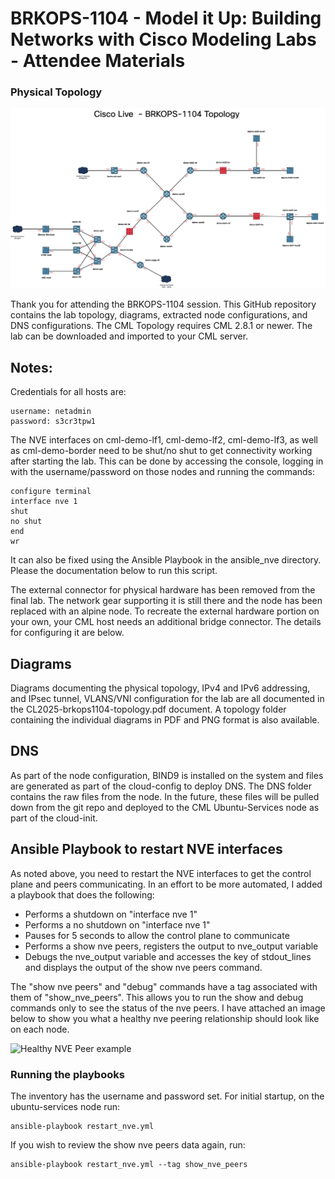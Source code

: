 # BRKOPS-1104 - Model it Up: Building Networks with Cisco Modeling Labs - Attendee Materials

### Physical Topology

![Physical Topology Diagram](/CL2025-brkops1104-topology/Physical%20Topology.png)

Thank you for attending the BRKOPS-1104 session.  This GitHub repository contains the lab topology, diagrams, extracted node configurations, and DNS configurations.  The CML Topology requires CML 2.8.1 or newer.  The lab can be downloaded and imported to your CML server.

## Notes:

Credentials for all hosts are:

```
username: netadmin
password: s3cr3tpw1
```

The NVE interfaces on  cml-demo-lf1,  cml-demo-lf2,  cml-demo-lf3, as well as cml-demo-border need to be shut/no shut to get connectivity working after starting the lab.  This can be done by accessing the console, logging in with the username/password on those nodes and running the commands:

```
configure terminal
interface nve 1
shut
no shut
end
wr
```

It can also be fixed using the Ansible Playbook in the ansible_nve directory.  Please the documentation below to run this script.

The external connector for physical hardware has been removed from the final lab.  The network gear supporting it is still there and the node has been replaced with an alpine node.  To recreate the external hardware portion on your own, your CML host needs an additional bridge connector.  The details for configuring it are below.



## Diagrams

Diagrams documenting the physical topology, IPv4 and IPv6 addressing, and IPsec tunnel, VLANS/VNI configuration for the lab are all documented in the CL2025-brkops1104-topology.pdf document.  A topology folder containing the individual diagrams in PDF and PNG format is also available.

## DNS

As part of the node configuration, BIND9 is installed on the system and files are generated as part of the cloud-config to deploy DNS.  The DNS folder contains the raw files from the node.  In the future, these files will be pulled down from the git repo and deployed to the CML Ubuntu-Services node as part of the cloud-init.

## Ansible Playbook to restart NVE interfaces

As noted above, you need to restart the NVE interfaces to get the control plane and peers communicating.  In an effort to be more automated, I added a playbook that does the following:

- Performs a shutdown on "interface nve 1"
- Performs a no shutdown on "interface nve 1"
- Pauses for 5 seconds to allow the control plane to communicate
- Performs a show nve peers, registers the output to nve_output variable
- Debugs the nve_output variable and accesses the key of stdout_lines and displays the output of the show nve peers command.

The "show nve peers" and "debug" commands have a tag associated with them of "show_nve_peers".  This allows you to run the show and debug commands only to see the status of the nve peers.  I have attached an image below to show you what a healthy nve peering relationship should look like on each node.

![Healthy NVE Peer example](/ansible_nve/healthy_nve_peers.png)

### Running the playbooks

The inventory has the username and password set.  For initial startup, on the ubuntu-services node run:

```
ansible-playbook restart_nve.yml
```

If you wish to review the show nve peers data again, run:

```
ansible-playbook restart_nve.yml --tag show_nve_peers
```
